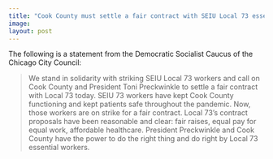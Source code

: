 ```yaml
---
title: "Cook County must settle a fair contract with SEIU Local 73 essential workers"
image:
layout: post
---
```


The following is a statement from the Democratic Socialist Caucus of the Chicago City Council:

> We stand in solidarity with striking SEIU Local 73 workers and call on Cook County and President Toni Preckwinkle to settle a fair contract with Local 73 today. SEIU 73 workers have kept Cook County functioning and kept patients safe throughout the pandemic. Now, those workers are on strike for a fair contract. Local 73’s contract proposals have been reasonable and clear: fair raises, equal pay for equal work, affordable healthcare. President Preckwinkle and Cook County have the power to do the right thing and do right by Local 73 essential workers.
